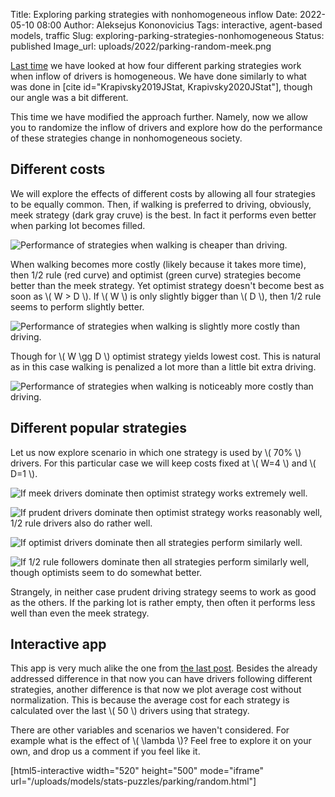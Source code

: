 Title: Exploring parking strategies with nonhomogeneous inflow
Date: 2022-05-10 08:00
Author: Aleksejus Kononovicius
Tags: interactive, agent-based models, traffic
Slug: exploring-parking-strategies-nonhomogeneous
Status: published
Image_url: uploads/2022/parking-random-meek.png

[Last time]({filename}/articles/2022/exploring-parking-strategies.md) we
have looked at how four different parking strategies work when inflow of
drivers is homogeneous. We have done similarly to what was done in [cite
id="Krapivsky2019JStat, Krapivsky2020JStat"], though our angle was a bit
different.

This time we have modified the approach further. Namely, now we allow you to
randomize the inflow of drivers and explore how do the performance of these
strategies change in nonhomogeneous society.
<!--more-->

## Different costs

We will explore the effects of different costs by allowing all four
strategies to be equally common. Then, if walking is preferred to driving,
obviously, meek strategy (dark gray cruve) is the best. In fact it performs
even better when parking lot becomes filled.

![Performance of strategies when walking is cheaper than
driving.]({static}/uploads/2022/parking-random-W0.5.png "Performance of strategies
when walking is cheaper than driving.")

When walking becomes more costly (likely because it takes more time), then
1/2 rule (red curve) and optimist (green curve) strategies become better
than the meek strategy. Yet optimist strategy doesn't become best as soon as
\\\( W > D \\\). If \\\( W \\\) is only slightly bigger than \\\( D \\\),
then 1/2 rule seems to perform slightly better.

![Performance of strategies when walking is slightly more costly than
driving.]({static}/uploads/2022/parking-random-W2.png "Performance of strategies
when walking is slightly more costly than driving.")

Though for \\\( W \gg D \\\) optimist strategy yields lowest cost. This is
natural as in this case walking is penalized a lot more than a little bit
extra driving.

![Performance of strategies when walking is noticeably more costly than
driving.]({static}/uploads/2022/parking-random-W4.png "Performance of strategies
when walking is noticeably more costly than driving.")

## Different popular strategies

Let us now explore scenario in which one strategy is used by \\\( 70\% \\\)
drivers. For this particular case we will keep costs fixed at \\\( W=4 \\\)
and \\\( D=1 \\\).

![If meek drivers dominate then optimist strategy works extremely
well.]({static}/uploads/2022/parking-random-meek.png "If meek drivers dominate then
optimist strategy works extremely well.")

![If prudent drivers dominate then optimist strategy works reasonably well,
1/2 rule drivers also do rather
well.]({static}/uploads/2022/parking-random-prudent.png "If prudent drivers dominate
then optimist strategy works reasonably well, 1/2 rule drivers also do
rather well.")

![If optimist drivers dominate then all strategies perform similarly
well.]({static}/uploads/2022/parking-random-optimist.png "If optimist drivers
dominate then all strategies perform similarly well.")

![If 1/2 rule followers dominate then all strategies perform similarly well,
though optimists seem to do somewhat
better.]({static}/uploads/2022/parking-random-half.png "If 1/2 rule followers
dominate then all strategies perform similarly well, though optimists seem
to do somewhat better.")

Strangely, in neither case prudent driving strategy seems to work as good as
the others. If the parking lot is rather empty, then often it performs less
well than even the meek strategy.

## Interactive app

This app is very much alike the one from [the last
post]({filename}/articles/2022/exploring-parking-strategies.md). Besides the
already addressed difference in that now you can have drivers following
different strategies, another difference is that now we plot average cost
without normalization. This is because the average cost for each strategy is
calculated over the last \\\( 50 \\\) drivers using that strategy.

There are other variables and scenarios we haven't considered. For example
what is the effect of \\\( \lambda \\\)? Feel free to explore it on your
own, and drop us a comment if you feel like it.

[html5-interactive width="520" height="500" mode="iframe"
url="/uploads/models/stats-puzzles/parking/random.html"]
